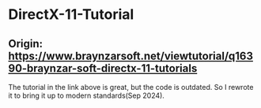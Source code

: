 # DirectX-11-Tutorial

## Origin: https://www.braynzarsoft.net/viewtutorial/q16390-braynzar-soft-directx-11-tutorials

The tutorial in the link above is great, but the code is outdated.
So I rewrote it to bring it up to modern standards(Sep 2024).